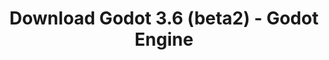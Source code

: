 ---
# Generated by /tools/generators/src/download_archive_generator !!! do not edit by hand !!!
title: 'Download Godot 3.6 (beta2) - Godot Engine'
type: 'download/archive'
name: '3.6'
flavor: 'beta2'
release_date: '2023-05-25T03:00:00-00:00'
release_notes: 'article/dev-snapshot-godot-3-6-beta-2/'
primaryPlatforms:
  - 'android.apk'
  - 'macos.universal'
  - 'windows.64'
  - 'linux_server.headless.64'
  - 'web'
  - 'templates'
links:
  android.apk:
    name: 'android.apk'
    title: 'Android'
    caption: 'Universal APK (ARM64 + ARMv7 + x86_64 + x86)'
    tags:
      - 'APK download'
      - 'ARM64/v7'
      - 'x86 (64 & 32 bit)'
    hosts:
      github_builds:
        regular: 'https://github.com/godotengine/godot-builds/releases/download/3.6-beta2/Godot_v3.6-beta2_android_editor.apk'
        mono: '#'
      github:
        regular: 'https://github.com/godotengine/godot/releases/download/3.6-beta2/Godot_v3.6-beta2_android_editor.apk'
        mono: '#'
  macos.universal:
    name: 'macos.universal'
    title: 'macOS'
    caption: 'Universal (x86_64 + Apple Silicon)'
    tags:
      - 'Intel/Apple Silicon'
      - '64 bit'
    hosts:
      github_builds:
        regular: 'https://github.com/godotengine/godot-builds/releases/download/3.6-beta2/Godot_v3.6-beta2_osx.universal.zip'
        mono: 'https://github.com/godotengine/godot-builds/releases/download/3.6-beta2/Godot_v3.6-beta2_mono_osx.universal.zip'
      github:
        regular: 'https://github.com/godotengine/godot/releases/download/3.6-beta2/Godot_v3.6-beta2_osx.universal.zip'
        mono: 'https://github.com/godotengine/godot/releases/download/3.6-beta2/Godot_v3.6-beta2_mono_osx.universal.zip'
  windows.64:
    name: 'windows.64'
    title: 'Windows'
    caption: 'Standard (x86_64)'
    tags:
      - '64 bit'
    hosts:
      github_builds:
        regular: 'https://github.com/godotengine/godot-builds/releases/download/3.6-beta2/Godot_v3.6-beta2_win64.exe.zip'
        mono: 'https://github.com/godotengine/godot-builds/releases/download/3.6-beta2/Godot_v3.6-beta2_mono_win64.zip'
      github:
        regular: 'https://github.com/godotengine/godot/releases/download/3.6-beta2/Godot_v3.6-beta2_win64.exe.zip'
        mono: 'https://github.com/godotengine/godot/releases/download/3.6-beta2/Godot_v3.6-beta2_mono_win64.zip'
  linux_server.headless.64:
    name: 'linux_server.headless.64'
    title: 'Linux Server'
    caption: 'Headless (x86_64)'
    tags:
      - '64 bit'
      - 'Headless'
    hosts:
      github_builds:
        regular: 'https://github.com/godotengine/godot-builds/releases/download/3.6-beta2/Godot_v3.6-beta2_linux_headless.64.zip'
        mono: 'https://github.com/godotengine/godot-builds/releases/download/3.6-beta2/Godot_v3.6-beta2_mono_linux_headless_64.zip'
      github:
        regular: 'https://github.com/godotengine/godot/releases/download/3.6-beta2/Godot_v3.6-beta2_linux_headless.64.zip'
        mono: 'https://github.com/godotengine/godot/releases/download/3.6-beta2/Godot_v3.6-beta2_mono_linux_headless_64.zip'
  web:
    name: 'web'
    title: 'Web editor'
    caption: ''
    tags:
      - 'Self-hosted'
      - 'Cross-platform'
    hosts:
      github_builds:
        regular: 'https://github.com/godotengine/godot-builds/releases/download/3.6-beta2/Godot_v3.6-beta2_web_editor.zip'
        mono: '#'
      github:
        regular: 'https://github.com/godotengine/godot/releases/download/3.6-beta2/Godot_v3.6-beta2_web_editor.zip'
        mono: '#'
  linux.64:
    name: 'linux.64'
    title: 'Linux'
    caption: 'Standard (x86_64)'
    tags:
      - '64 bit'
    hosts:
      github_builds:
        regular: 'https://github.com/godotengine/godot-builds/releases/download/3.6-beta2/Godot_v3.6-beta2_x11.64.zip'
        mono: 'https://github.com/godotengine/godot-builds/releases/download/3.6-beta2/Godot_v3.6-beta2_mono_x11_64.zip'
      github:
        regular: 'https://github.com/godotengine/godot/releases/download/3.6-beta2/Godot_v3.6-beta2_x11.64.zip'
        mono: 'https://github.com/godotengine/godot/releases/download/3.6-beta2/Godot_v3.6-beta2_mono_x11_64.zip'
  linux.32:
    name: 'linux.32'
    title: 'Linux'
    caption: 'Standard (x86)'
    tags:
      - '32 bit'
    hosts:
      github_builds:
        regular: 'https://github.com/godotengine/godot-builds/releases/download/3.6-beta2/Godot_v3.6-beta2_x11.32.zip'
        mono: 'https://github.com/godotengine/godot-builds/releases/download/3.6-beta2/Godot_v3.6-beta2_mono_x11_32.zip'
      github:
        regular: 'https://github.com/godotengine/godot/releases/download/3.6-beta2/Godot_v3.6-beta2_x11.32.zip'
        mono: 'https://github.com/godotengine/godot/releases/download/3.6-beta2/Godot_v3.6-beta2_mono_x11_32.zip'
  windows.32:
    name: 'windows.32'
    title: 'Windows'
    caption: 'Standard (x86)'
    tags:
      - '32 bit'
    hosts:
      github_builds:
        regular: 'https://github.com/godotengine/godot-builds/releases/download/3.6-beta2/Godot_v3.6-beta2_win32.exe.zip'
        mono: 'https://github.com/godotengine/godot-builds/releases/download/3.6-beta2/Godot_v3.6-beta2_mono_win32.zip'
      github:
        regular: 'https://github.com/godotengine/godot/releases/download/3.6-beta2/Godot_v3.6-beta2_win32.exe.zip'
        mono: 'https://github.com/godotengine/godot/releases/download/3.6-beta2/Godot_v3.6-beta2_mono_win32.zip'
  linux_server.64:
    name: 'linux_server.64'
    title: 'Linux Server'
    caption: 'Standard (x86_64)'
    tags:
      - '64 bit'
    hosts:
      github_builds:
        regular: 'https://github.com/godotengine/godot-builds/releases/download/3.6-beta2/Godot_v3.6-beta2_linux_server.64.zip'
        mono: 'https://github.com/godotengine/godot-builds/releases/download/3.6-beta2/Godot_v3.6-beta2_mono_linux_server_64.zip'
      github:
        regular: 'https://github.com/godotengine/godot/releases/download/3.6-beta2/Godot_v3.6-beta2_linux_server.64.zip'
        mono: 'https://github.com/godotengine/godot/releases/download/3.6-beta2/Godot_v3.6-beta2_mono_linux_server_64.zip'
  aar_library:
    name: 'aar_library'
    title: 'AAR library'
    caption: ''
    tags:
      - 'Android plugins'
      - 'Java'
      - 'Kotlin'
    hosts:
      github_builds:
        regular: 'https://github.com/godotengine/godot-builds/releases/download/3.6-beta2/godot-lib.3.6.beta2.release.aar'
        mono: 'https://github.com/godotengine/godot-builds/releases/download/3.6-beta2/godot-lib.3.6.beta2.mono.release.aar'
      github:
        regular: 'https://github.com/godotengine/godot/releases/download/3.6-beta2/godot-lib.3.6.beta2.release.aar'
        mono: 'https://github.com/godotengine/godot/releases/download/3.6-beta2/godot-lib.3.6.beta2.mono.release.aar'
  templates:
    name: 'templates'
    title: 'Export templates'
    caption: ''
    tags:
      - 'Used to export your games to all supported platforms'
    hosts:
      github_builds:
        regular: 'https://github.com/godotengine/godot-builds/releases/download/3.6-beta2/Godot_v3.6-beta2_export_templates.tpz'
        mono: 'https://github.com/godotengine/godot-builds/releases/download/3.6-beta2/Godot_v3.6-beta2_mono_export_templates.tpz'
      github:
        regular: 'https://github.com/godotengine/godot/releases/download/3.6-beta2/Godot_v3.6-beta2_export_templates.tpz'
        mono: 'https://github.com/godotengine/godot/releases/download/3.6-beta2/Godot_v3.6-beta2_mono_export_templates.tpz'
---